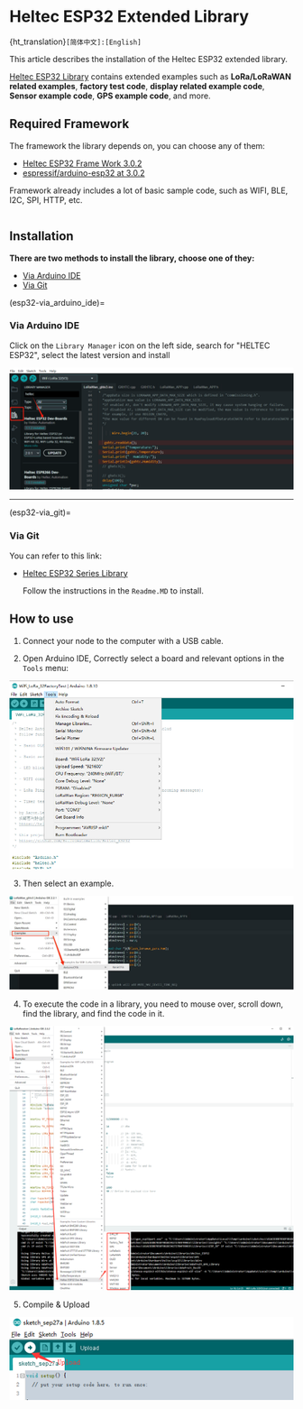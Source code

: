 # Heltec ESP32 Extended Library
{ht_translation}`[简体中文]:[English]`

This article describes the installation of the Heltec ESP32 extended library.

[Heltec ESP32 Library](library)  contains extended examples such as **LoRa/LoRaWAN related examples**, **factory test code**, **display related example code**, **Sensor example code**, **GPS example code**, and more.
## Required Framework
The framework the library depends on, you can choose any of them:

- [Heltec ESP32 Frame Work 3.0.2](installing_development_framework_and_library) 
- [espressif/arduino-esp32 at 3.0.2](https://github.com/espressif/arduino-esp32/tree/3.0.2)

Framework already includes a lot of basic sample code, such as WIFI, BLE, I2C, SPI, HTTP, etc.

``` {warning} Framework v3.0.0 and Library v2.0.0 are updated together, Older frameworks and libraries are no longer applicable to the new ones.

```
## Installation
**There are two methods to install the library, choose one of they:**

- [Via Arduino IDE](esp32-via_arduino_ide)
- [Via Git](esp32-via_git)

(esp32-via_arduino_ide)=

### Via Arduino IDE

 Click on the `Library Manager` icon on the left side, search for "HELTEC ESP32", select the latest version and install

  ![](img/quick_start/lib.png)

--------

(esp32-via_git)=

### Via Git

You can refer to this link:

- [Heltec ESP32 Series Library](https://github.com/HelTecAutomation/Heltec_ESP32)

  Follow the instructions in the `Readme.MD` to install.

## How to use
1. Connect your node to the computer with a USB cable.

2. Open Arduino IDE, Correctly select a board and relevant options in the `Tools` menu:

![](img/quick_start/08.png)

3. Then select an example.

![](img/quick_start/09.jpg)

4. To execute the code in a library, you need to mouse over, scroll down, find the library, and find the code in it.

![](img/quick_start/execute.png)

5. Compile & Upload

![](img/quick_start/10.png)

``` {tip} If you cannot upload the code, please manually enter the BOOTLOADER mode: hold down the PRG (USER/BOOT) key and do not release it, press the RST key once, and then release the PRG (USER/BOOT).
```